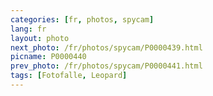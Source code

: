 ```yaml
---
categories: [fr, photos, spycam]
lang: fr
layout: photo
next_photo: /fr/photos/spycam/P0000439.html
picname: P0000440
prev_photo: /fr/photos/spycam/P0000441.html
tags: [Fotofalle, Leopard]
---
```

